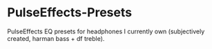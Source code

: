 # PulseEffects-Presets
PulseEffects EQ presets for headphones I currently own (subjectively created, harman bass + df treble).
